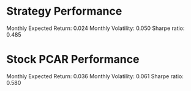 # Strategy Performance
Monthly Expected Return: 0.024
Monthly Volatility: 0.050
Sharpe ratio: 0.485
# Stock PCAR Performance
Monthly Expected Return: 0.036
Monthly Volatility: 0.061
Sharpe ratio: 0.580
